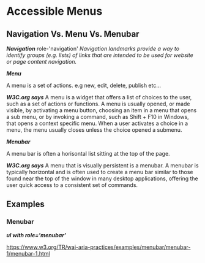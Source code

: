 # Accessible Menus

## Navigation Vs. Menu Vs. Menubar

***Navigation***
role-'navigation'
*Navigation landmarks provide a way to identify groups (e.g. lists) of links that are intended to be used for website or page content navigation.*

***Menu***

A menu is a set of actions. e.g new, edit, delete, publish etc...

***W3C.org says***
A menu is a widget that offers a list of choices to the user, such as a set of actions or functions. A menu is usually opened, or made visible, by activating a menu button, choosing an item in a menu that opens a sub menu, or by invoking a command, such as Shift + F10 in Windows, that opens a context specific menu. When a user activates a choice in a menu, the menu usually closes unless the choice opened a submenu.

***Menubar***

A menu bar is often a horisontal list sitting at the top of the page. 

***W3C.org says***
A menu that is visually persistent is a menubar. A menubar is typically horizontal and is often used to create a menu bar similar to those found near the top of the window in many desktop applications, offering the user quick access to a consistent set of commands.

## Examples

### Menubar 

***ul with role='menubar'***

https://www.w3.org/TR/wai-aria-practices/examples/menubar/menubar-1/menubar-1.html

